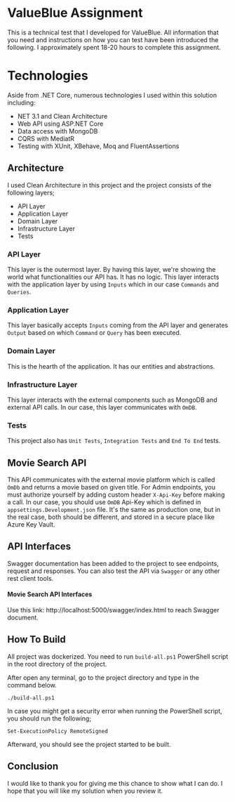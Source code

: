 ﻿# ValueBlue Assignment
This is a technical test that I developed for ValueBlue. All information that you need and instructions on how you can test have been introduced the following.
I approximately spent 18-20 hours to complete this assignment.

# Technologies
Aside from .NET Core, numerous technologies I used within this solution including:

- NET 3.1 and Clean Architecture
- Web API using ASP.NET Core
- Data access with MongoDB
- CQRS with MediatR
- Testing with XUnit, XBehave, Moq and FluentAssertions

## Architecture
I used Clean Architecture in this project and the project consists of the following layers;

- API Layer
- Application Layer
- Domain Layer
- Infrastructure Layer
- Tests

### API Layer
This layer is the outermost layer. By having this layer, we're showing the world what functionalities our API has. It has no logic. This layer interacts with the application layer by using `Inputs` which in our case `Commands` and `Queries`.

### Application Layer
This layer basically accepts `Inputs` coming from the API layer and generates `Output` based on which `Command` or `Query` has been executed.

### Domain Layer
This is the hearth of the application. It has our entities and abstractions.

### Infrastructure Layer
This layer interacts with the external components such as MongoDB and external API calls. In our case, this layer communicates with `OmDB`.

### Tests
This project also has `Unit Tests`, `Integration Tests` and `End To End` tests. 

## Movie Search API
This API communicates with the external movie platform which is called `OmDb` and returns a movie based on given title.
For Admin endpoints, you must authorize yourself by adding custom header `X-Api-Key` before making a call.
In our case, you should use `OmDB` Api-Key which is defined in `appsettings.Development.json` file.
It's the same as production one, but in the real case, both should be different, and stored in a secure place like Azure Key Vault. 

## API Interfaces
Swagger documentation has been added to the project to see endpoints, request and responses. You can also test the API via `Swagger` or any other rest client tools.

#### Movie Search API Interfaces
Use this link: http://localhost:5000/swagger/index.html to reach Swagger document.

## How To Build
All project was dockerized. You need to run `build-all.ps1` PowerShell script in the root directory of the project.

After open any terminal, go to the project directory and type in the command below.

`./build-all.ps1`

In case you might get a security error when running the PowerShell script, you should run the following;

`Set-ExecutionPolicy RemoteSigned`

Afterward, you should see the project started to be built.

## Conclusion
I would like to thank you for giving me this chance to show what I can do. I hope that you will like my solution when you review it.
